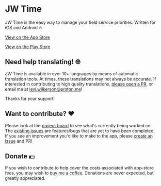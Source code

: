 # JW Time

JW Time is the easy way to manage your field service priorities. Written for iOS and Android 🔥

[View on the App Store](https://apps.apple.com/us/app/jw-time/id6469723047)

[View on the Play Store](https://play.google.com/store/apps/details?id=com.leviwilkerson.jwtime)

## Need help translating! 🌐

JW Time is available in over 10+ languages by means of automatic translation tools. At times, these translations may not always be accurate. If interested in contributing to high quality translations, [please open a PR](https://docs.github.com/en/pull-requests/collaborating-with-pull-requests), or email me at levi.wilkerson@proton.me!

Thanks for your support!

## Want to contribute? ❤️

Please look at the [project board](https://github.com/users/leviFrosty/projects/2) to see what's currently being worked on. The [existing issues](https://github.com/leviFrosty/JW-Time/issues) are features/bugs that are yet to have been completed. If you see an improvement you'd like to make to the app, please [create an issue](https://github.com/leviFrosty/JW-Time/issues/new) and PR!

## Donate 💵

If you wish to contribute to help cover the costs associated with app-store fees, you may wish to [buy me a coffee](https://www.buymeacoffee.com/leviwilkerson). Donations are never expected, but greatly appreciated.
